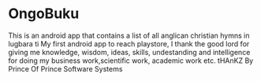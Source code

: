 # OngoBuku
This is an android app that contains a list of all anglican christian hymns in lugbara ti
My first android app to reach playstore, I thank the good lord for giving me knowledge, wisdom, ideas, skills, undestanding and intelligence
for doing my business work,scientific work, academic work etc.
tHAnKZ
By Prince Of Prince Software Systems
